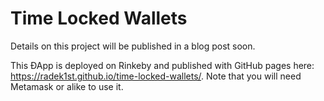 # Time Locked Wallets

Details on this project will be published in a blog post soon.

This ÐApp is deployed on Rinkeby and published with GitHub pages here: https://radek1st.github.io/time-locked-wallets/.
Note that you will need Metamask or alike to use it.
